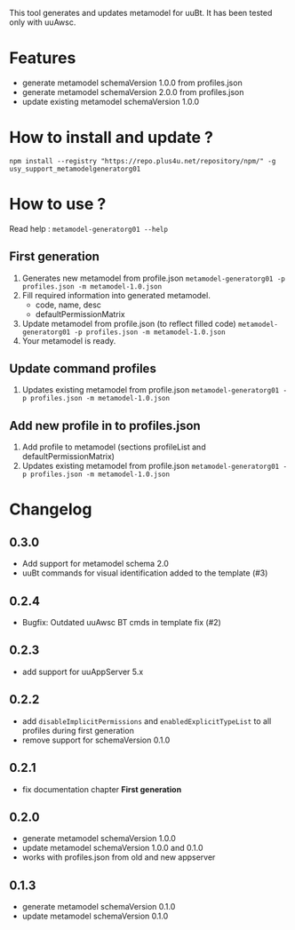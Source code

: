 This tool generates and updates metamodel for uuBt. It has been tested only with uuAwsc. 

# Features
- generate metamodel schemaVersion 1.0.0 from profiles.json
- generate metamodel schemaVersion 2.0.0 from profiles.json
- update existing metamodel schemaVersion 1.0.0

# How to install and update ?

`npm install --registry "https://repo.plus4u.net/repository/npm/" -g usy_support_metamodelgeneratorg01`
 
# How to use ?

Read help : `metamodel-generatorg01 --help`

## First generation
1. Generates new metamodel from profile.json
   `metamodel-generatorg01 -p profiles.json -m metamodel-1.0.json`
2. Fill required information into generated metamodel.
   - code, name, desc   
   - defaultPermissionMatrix
3. Update metamodel from profile.json (to reflect filled code)
   `metamodel-generatorg01 -p profiles.json -m metamodel-1.0.json`   
4. Your metamodel is ready.

## Update command profiles
1. Updates existing metamodel from profile.json
   `metamodel-generatorg01 -p profiles.json -m metamodel-1.0.json`

## Add new profile in to profiles.json
1. Add profile to metamodel (sections profileList and defaultPermissionMatrix)
2. Updates existing metamodel from profile.json
   `metamodel-generatorg01 -p profiles.json -m metamodel-1.0.json`


# Changelog

## 0.3.0
- Add support for metamodel schema 2.0 
- uuBt commands for visual identification added to the template (#3)

## 0.2.4
- Bugfix: Outdated uuAwsc BT cmds in template fix (#2)

## 0.2.3
- add support for uuAppServer 5.x

## 0.2.2
- add `disableImplicitPermissions` and `enabledExplicitTypeList` to all profiles during first generation
- remove support for schemaVersion 0.1.0

## 0.2.1
- fix documentation chapter **First generation**

## 0.2.0
- generate metamodel schemaVersion 1.0.0
- update metamodel schemaVersion 1.0.0 and 0.1.0
- works with profiles.json from old and new appserver

## 0.1.3
- generate metamodel schemaVersion 0.1.0
- update metamodel schemaVersion 0.1.0
